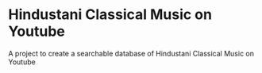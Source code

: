 Hindustani Classical Music on Youtube
=====================================

A project to create a searchable database of Hindustani Classical Music on Youtube
